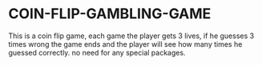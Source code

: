 # COIN-FLIP-GAMBLING-GAME
This is a coin flip game, each game the player gets 3 lives, if he guesses 3 times wrong the game ends and the player will see how many times he guessed correctly.
no need for any special packages.
